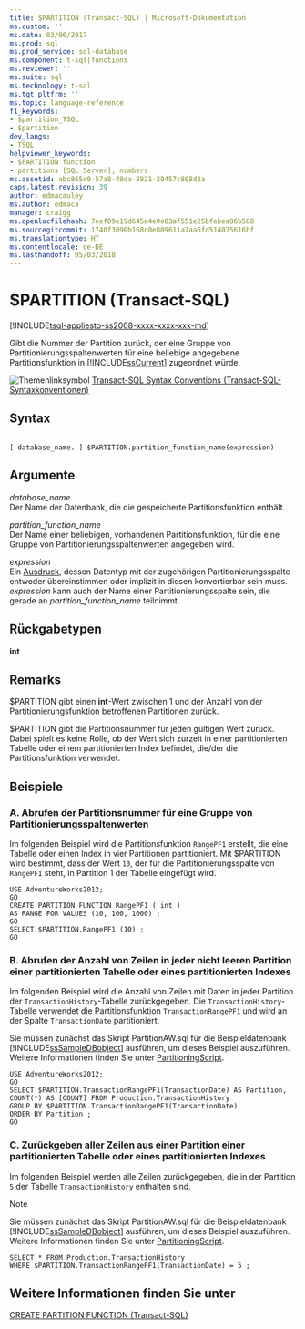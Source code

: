 ```yaml
---
title: $PARTITION (Transact-SQL) | Microsoft-Dokumentation
ms.custom: ''
ms.date: 03/06/2017
ms.prod: sql
ms.prod_service: sql-database
ms.component: t-sql|functions
ms.reviewer: ''
ms.suite: sql
ms.technology: t-sql
ms.tgt_pltfrm: ''
ms.topic: language-reference
f1_keywords:
- $partition_TSQL
- $partition
dev_langs:
- TSQL
helpviewer_keywords:
- $PARTITION function
- partitions [SQL Server], numbers
ms.assetid: abc865d0-57a8-49da-8821-29457c808d2a
caps.latest.revision: 39
author: edmacauley
ms.author: edmaca
manager: craigg
ms.openlocfilehash: 7eef09e19d645a4e0e83af551e25bfebea86b588
ms.sourcegitcommit: 1740f3090b168c0e809611a7aa6fd514075616bf
ms.translationtype: HT
ms.contentlocale: de-DE
ms.lasthandoff: 05/03/2018
---
```

# <a name="partition-transact-sql"></a>$PARTITION (Transact-SQL)
[!INCLUDE[tsql-appliesto-ss2008-xxxx-xxxx-xxx-md](../../includes/tsql-appliesto-ss2008-xxxx-xxxx-xxx-md.md)]

  Gibt die Nummer der Partition zurück, der eine Gruppe von Partitionierungsspaltenwerten für eine beliebige angegebene Partitionsfunktion in [!INCLUDE[ssCurrent](../../includes/sscurrent-md.md)] zugeordnet würde.  
  
 ![Themenlinksymbol](../../database-engine/configure-windows/media/topic-link.gif "Topic link icon") [Transact-SQL Syntax Conventions (Transact-SQL-Syntaxkonventionen)](../../t-sql/language-elements/transact-sql-syntax-conventions-transact-sql.md)  
  
## <a name="syntax"></a>Syntax  
  
```  
  
[ database_name. ] $PARTITION.partition_function_name(expression)  
```  
  
## <a name="arguments"></a>Argumente  
 *database_name*  
 Der Name der Datenbank, die die gespeicherte Partitionsfunktion enthält.  
  
 *partition_function_name*  
 Der Name einer beliebigen, vorhandenen Partitionsfunktion, für die eine Gruppe von Partitionierungsspaltenwerten angegeben wird.  
  
 *expression*  
 Ein [Ausdruck](../../t-sql/language-elements/expressions-transact-sql.md), dessen Datentyp mit der zugehörigen Partitionierungsspalte entweder übereinstimmen oder implizit in diesen konvertierbar sein muss. *expression* kann auch der Name einer Partitionierungsspalte sein, die gerade an *partition_function_name* teilnimmt.  
  
## <a name="return-types"></a>Rückgabetypen  
 **int**  
  
## <a name="remarks"></a>Remarks  
 $PARTITION gibt einen **int**-Wert zwischen 1 und der Anzahl von der Partitionierungsfunktion betroffenen Partitionen zurück.  
  
 $PARTITION gibt die Partitionsnummer für jeden gültigen Wert zurück. Dabei spielt es keine Rolle, ob der Wert sich zurzeit in einer partitionierten Tabelle oder einem partitionierten Index befindet, die/der die Partitionsfunktion verwendet.  
  
## <a name="examples"></a>Beispiele  
  
### <a name="a-getting-the-partition-number-for-a-set-of-partitioning-column-values"></a>A. Abrufen der Partitionsnummer für eine Gruppe von Partitionierungsspaltenwerten  
 Im folgenden Beispiel wird die Partitionsfunktion `RangePF1` erstellt, die eine Tabelle oder einen Index in vier Partitionen partitioniert. Mit $PARTITION wird bestimmt, dass der Wert `10`, der für die Partitionierungsspalte von `RangePF1` steht, in Partition 1 der Tabelle eingefügt wird.  
  
```  
USE AdventureWorks2012;  
GO  
CREATE PARTITION FUNCTION RangePF1 ( int )  
AS RANGE FOR VALUES (10, 100, 1000) ;  
GO  
SELECT $PARTITION.RangePF1 (10) ;  
GO  
```  
  
### <a name="b-getting-the-number-of-rows-in-each-nonempty-partition-of-a-partitioned-table-or-index"></a>B. Abrufen der Anzahl von Zeilen in jeder nicht leeren Partition einer partitionierten Tabelle oder eines partitionierten Indexes  
 Im folgenden Beispiel wird die Anzahl von Zeilen mit Daten in jeder Partition der `TransactionHistory`-Tabelle zurückgegeben. Die `TransactionHistory`-Tabelle verwendet die Partitionsfunktion `TransactionRangePF1` und wird an der Spalte `TransactionDate` partitioniert.  
  
 Sie müssen zunächst das Skript PartitionAW.sql für die Beispieldatenbank [!INCLUDE[ssSampleDBobject](../../includes/sssampledbobject-md.md)] ausführen, um dieses Beispiel auszuführen. Weitere Informationen finden Sie unter [PartitioningScript](http://go.microsoft.com/fwlink/?LinkId=201015).  
  
```  
USE AdventureWorks2012;  
GO  
SELECT $PARTITION.TransactionRangePF1(TransactionDate) AS Partition,   
COUNT(*) AS [COUNT] FROM Production.TransactionHistory   
GROUP BY $PARTITION.TransactionRangePF1(TransactionDate)  
ORDER BY Partition ;  
GO  
```  
  
### <a name="c-returning-all-rows-from-one-partition-of-a-partitioned-table-or-index"></a>C. Zurückgeben aller Zeilen aus einer Partition einer partitionierten Tabelle oder eines partitionierten Indexes  
 Im folgenden Beispiel werden alle Zeilen zurückgegeben, die in der Partition `5` der Tabelle `TransactionHistory` enthalten sind.  
  
> [!NOTE]  
>  Sie müssen zunächst das Skript PartitionAW.sql für die Beispieldatenbank [!INCLUDE[ssSampleDBobject](../../includes/sssampledbobject-md.md)] ausführen, um dieses Beispiel auszuführen. Weitere Informationen finden Sie unter [PartitioningScript](http://go.microsoft.com/fwlink/?LinkId=201015).  
  
```  
SELECT * FROM Production.TransactionHistory  
WHERE $PARTITION.TransactionRangePF1(TransactionDate) = 5 ;  
```  
  
## <a name="see-also"></a>Weitere Informationen finden Sie unter  
 [CREATE PARTITION FUNCTION &#40;Transact-SQL&#41;](../../t-sql/statements/create-partition-function-transact-sql.md)  
  
  
